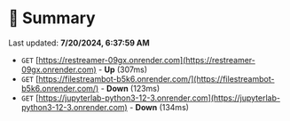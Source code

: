 # 📖 Summary
Last updated: **7/20/2024, 6:37:59 AM**

- `GET` [https://restreamer-09gx.onrender.com](https://restreamer-09gx.onrender.com) - **Up** (307ms)
- `GET` [https://filestreambot-b5k6.onrender.com/](https://filestreambot-b5k6.onrender.com/) - **Down** (123ms)
- `GET` [https://jupyterlab-python3-12-3.onrender.com](https://jupyterlab-python3-12-3.onrender.com) - **Down** (134ms)
